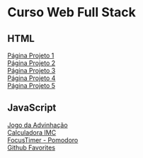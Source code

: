 # Curso Web Full Stack
 
 <h2> HTML </h2>
 
 <a href="https://juninho15830.github.io/Curso-Web-Full-Stack/HTML/Projeto-01/"> Página Projeto 1</a> <br>
 <a href="https://juninho15830.github.io/Curso-Web-Full-Stack/HTML/Projeto-02/"> Página Projeto 2</a> <br>
 <a href="https://juninho15830.github.io/Curso-Web-Full-Stack/HTML/Projeto-03/"> Página Projeto 3</a> <br>
 <a href="https://juninho15830.github.io/Curso-Web-Full-Stack/HTML/Projeto-04/"> Página Projeto 4</a> <br>
 <a href="https://juninho15830.github.io/Curso-Web-Full-Stack/HTML/Projeto-05/"> Página Projeto 5</a>

<h2> JavaScript </h2>

<a href="https://juninho15830.github.io/Curso-Web-Full-Stack/JavaScript/Algoritmos%20e%20Logica%20de%20Programa%C3%A7%C3%A3o%20com%20JavaScript/11-jogo%20da%20advinhacao%20com%20HTML%20e%20CSS"> Jogo da Advinhação</a> <br>
<a href="https://juninho15830.github.io/Curso-Web-Full-Stack/JavaScript/Algoritmos%20e%20Logica%20de%20Programa%C3%A7%C3%A3o%20com%20JavaScript/12-calculadora%20IMC">  Calculadora IMC </a> <br>
<a href="https://juninho15830.github.io/Curso-Web-Full-Stack/JavaScript/Algoritmos%20e%20Logica%20de%20Programa%C3%A7%C3%A3o%20com%20JavaScript/13-focus%20timer"> FocusTimer - Pomodoro </a> <br>
<a href="https://juninho15830.github.io/Curso-Web-Full-Stack/JavaScript/Algoritmos%20e%20Logica%20de%20Programa%C3%A7%C3%A3o%20com%20JavaScript/14-github favorites"> Github Favorites </a> <br>
